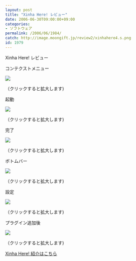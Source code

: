 ```yaml
---
layout: post
title: "Xinha Here! レビュー"
date: 2006-06-30T09:00:00+09:00
categories:
- ソフトウェア
permalink: /2006/06/1984/
catch: http://image.moongift.jp/review2/xinhahere4.s.png
id: 1979
---
```

Xinha Here! レビュー  
<!--more-->

コンテクストメニュー

  

[![](http://image.moongift.jp/review2/xinhahere1.s.png)](http://image.moongift.jp/review2/xinhahere1.png)  
  
（クリックすると拡大します)

  

起動

  

[![](http://image.moongift.jp/review2/xinhahere2.s.png)](http://image.moongift.jp/review2/xinhahere2.png)  
  
（クリックすると拡大します)

  

完了

  

[![](http://image.moongift.jp/review2/xinhahere3.s.png)](http://image.moongift.jp/review2/xinhahere3.png)  
  
（クリックすると拡大します)

  

ボトムバー

  

[![](http://image.moongift.jp/review2/xinhahere4.s.png)](http://image.moongift.jp/review2/xinhahere4.png)  
  
（クリックすると拡大します)

  

設定

  

[![](http://image.moongift.jp/review2/xinhahere5.s.png)](http://image.moongift.jp/review2/xinhahere5.png)  
  
（クリックすると拡大します)

  

プラグイン追加後

  

[![](http://image.moongift.jp/review2/xinhahere6.s.png)](http://image.moongift.jp/review2/xinhahere6.png)  
  
（クリックすると拡大します)

  

[Xinha Here! 紹介はこちら](http://oss.moongift.jp/intro/i-1977.html)

